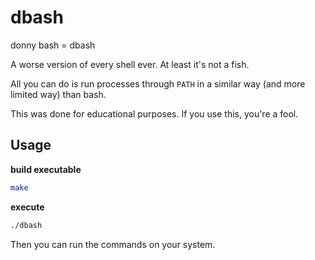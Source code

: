 # dbash

donny bash = dbash

A worse version of every shell ever. At least it's not a fish.

All you can do is run processes through `PATH` in a similar way (and more limited way) than bash.

This was done for educational purposes. If you use this, you're a fool.

## Usage

**build executable**

```bash
make
```

**execute**

```bash
./dbash
```

Then you can run the commands on your system.
